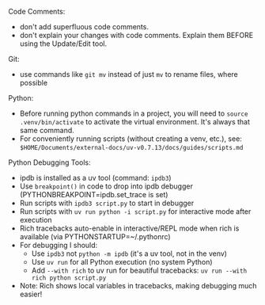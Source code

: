 
Code Comments:
- don't add superfluous code comments.
- don't explain your changes with code comments. Explain them BEFORE using the Update/Edit tool.

Git:
- use commands like `git mv` instead of just `mv` to rename files, where possible

Python:
- Before running python commands in a project, you will need to `source .venv/bin/activate` to activate the virtual environment. It's always that same command.
- For conveniently running scripts (without creating a venv, etc.), see: `$HOME/Documents/external-docs/uv-v0.7.13/docs/guides/scripts.md`

Python Debugging Tools:
- ipdb is installed as a uv tool (command: `ipdb3`)
- Use `breakpoint()` in code to drop into ipdb debugger (PYTHONBREAKPOINT=ipdb.set_trace is set)
- Run scripts with `ipdb3 script.py` to start in debugger
- Run scripts with `uv run python -i script.py` for interactive mode after execution
- Rich tracebacks auto-enable in interactive/REPL mode when rich is available (via PYTHONSTARTUP=~/.pythonrc)
- For debugging I should:
  - Use `ipdb3` not `python -m ipdb` (it's a uv tool, not in the venv)
  - Use `uv run` for all Python execution (no system Python)
  - Add `--with rich` to uv run for beautiful tracebacks: `uv run --with rich python script.py`
- Note: Rich shows local variables in tracebacks, making debugging much easier!

